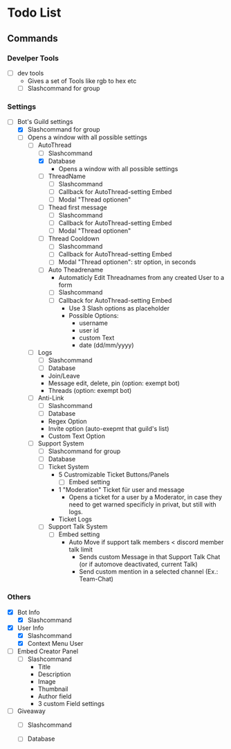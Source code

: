 # Todo List
## Commands
### Develper Tools
- [ ] dev tools
    - Gives a set of Tools like rgb to hex etc
    - [ ] Slashcommand for group

### Settings
- [ ] Bot's Guild settings
    - [x] Slashcommand for group
    - [ ] Opens a window with all possible settings
        - [ ] AutoThread
            - [ ] Slashcommand
            - [x] Database
                - Opens a window with all possible settings
            - [ ] ThreadName
                - [ ] Slashcommand
                - [ ] Callback for AutoThread-setting Embed
                - [ ] Modal "Thread optionen"
            - [ ] Thead first message
                - [ ] Slashcommand
                - [ ] Callback for AutoThread-setting Embed
                - [ ] Modal "Thread optionen"
            - [ ] Thread Cooldown
                - [ ] Slashcommand
                - [ ] Callback for AutoThread-setting Embed
                - [ ] Modal "Thread optionen": str option, in seconds
            - [ ] Auto Theadrename
                - Automaticly Edit Threadnames from any created User to a form
                - [ ] Slashcommand
                - [ ] Callback for AutoThread-setting Embed
                    - Use 3 Slash options as placeholder
                    - Possible Options:
                        - username
                        - user id
                        - custom Text
                        - date (dd/mm/yyyy)
        - [ ] Logs
            - [ ] Slashcommand
            - [ ] Database
            - Join/Leave
            - Message edit, delete, pin (option: exempt bot)
            - Threads (option: exempt bot)
        - [ ] Anti-Link
            - [ ] Slashcommand
            - [ ] Database
            - Regex Option
            - Invite option (auto-exepmt that guild's list)
            - Custom Text Option
        - [ ] Support System
            - [ ] Slashcommand for group
            - [ ] Database
            - [ ] Ticket System
                - 5 Custromizable Ticket Buttons/Panels
                    - [ ] Embed setting
                - 1 "Moderation" Ticket für user and message
                    - Opens a ticket for a user by a Moderator, in case they need to get warned specificly in privat, but still with logs.
                - Ticket Logs
            - [ ] Support Talk System
                - [ ] Embed setting
                    - Auto Move if support talk members < discord member talk limit
                        - Sends custom Message in that Support Talk Chat (or if automove deactivated, current Talk)
                        - Send custom mention in a selected channel (Ex.: Team-Chat)

### Others
- [x] Bot Info
    - [x] Slashcommand
- [x] User Info
    - [x] Slashcommand
    - [x] Context Menu User
- [ ] Embed Creator Panel
    - [ ] Slashcommand
        - Title
        - Description
        - Image
        - Thumbnail
        - Author field
        - 3 custom Field settings
- [ ] Giveaway
    - [ ] Slashcommand
    - [ ] Database

